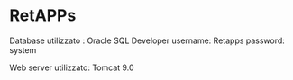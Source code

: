 # RetAPPs

Database utilizzato : Oracle SQL Developer
username: Retapps
password: system

Web server utilizzato: Tomcat 9.0
